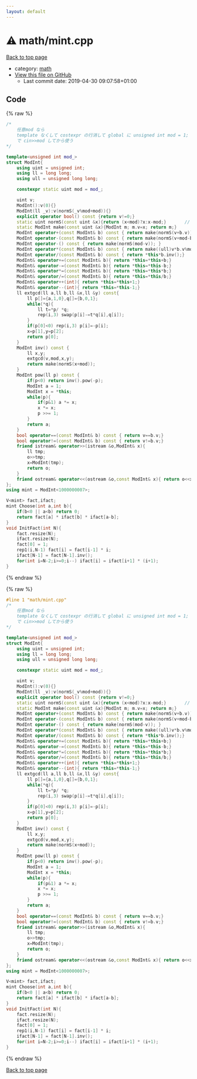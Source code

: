 ```yaml
---
layout: default
---
```


<!-- mathjax config similar to math.stackexchange -->
<script type="text/javascript" async
  src="https://cdnjs.cloudflare.com/ajax/libs/mathjax/2.7.5/MathJax.js?config=TeX-MML-AM_CHTML">
</script>
<script type="text/x-mathjax-config">
  MathJax.Hub.Config({
    TeX: { equationNumbers: { autoNumber: "AMS" }},
    tex2jax: {
      inlineMath: [ ['$','$'] ],
      processEscapes: true
    },
    "HTML-CSS": { matchFontHeight: false },
    displayAlign: "left",
    displayIndent: "2em"
  });
</script>

<script type="text/javascript" src="https://cdnjs.cloudflare.com/ajax/libs/jquery/3.4.1/jquery.min.js"></script>
<script src="https://cdn.jsdelivr.net/npm/jquery-balloon-js@1.1.2/jquery.balloon.min.js" integrity="sha256-ZEYs9VrgAeNuPvs15E39OsyOJaIkXEEt10fzxJ20+2I=" crossorigin="anonymous"></script>
<script type="text/javascript" src="../../assets/js/copy-button.js"></script>
<link rel="stylesheet" href="../../assets/css/copy-button.css" />


# :warning: math/mint.cpp

<a href="../../index.html">Back to top page</a>

* category: <a href="../../index.html#7e676e9e663beb40fd133f5ee24487c2">math</a>
* <a href="{{ site.github.repository_url }}/blob/master/math/mint.cpp">View this file on GitHub</a>
    - Last commit date: 2019-04-30 09:07:58+01:00




## Code

<a id="unbundled"></a>
{% raw %}
```cpp
/*
	任意mod なら 
	template なくして costexpr の行消して global に unsigned int mod = 1;
	で cin>>mod してから使う
*/

template<unsigned int mod_>
struct ModInt{
	using uint = unsigned int;
	using ll = long long;
	using ull = unsigned long long;

	constexpr static uint mod = mod_;

	uint v;
	ModInt():v(0){}
	ModInt(ll _v):v(normS(_v%mod+mod)){}
	explicit operator bool() const {return v!=0;}
	static uint normS(const uint &x){return (x<mod)?x:x-mod;}		// [0 , 2*mod-1] -> [0 , mod-1]
	static ModInt make(const uint &x){ModInt m; m.v=x; return m;}
	ModInt operator+(const ModInt& b) const { return make(normS(v+b.v));}
	ModInt operator-(const ModInt& b) const { return make(normS(v+mod-b.v));}
	ModInt operator-() const { return make(normS(mod-v)); }
	ModInt operator*(const ModInt& b) const { return make((ull)v*b.v%mod);}
	ModInt operator/(const ModInt& b) const { return *this*b.inv();}
	ModInt& operator+=(const ModInt& b){ return *this=*this+b;}
	ModInt& operator-=(const ModInt& b){ return *this=*this-b;}
	ModInt& operator*=(const ModInt& b){ return *this=*this*b;}
	ModInt& operator/=(const ModInt& b){ return *this=*this/b;}
	ModInt& operator++(int){ return *this=*this+1;}
	ModInt& operator--(int){ return *this=*this-1;}
	ll extgcd(ll a,ll b,ll &x,ll &y) const{
		ll p[]={a,1,0},q[]={b,0,1};
		while(*q){
			ll t=*p/ *q;
			rep(i,3) swap(p[i]-=t*q[i],q[i]);
		}
		if(p[0]<0) rep(i,3) p[i]=-p[i];
		x=p[1],y=p[2];
		return p[0];
	}
	ModInt inv() const {
		ll x,y;
		extgcd(v,mod,x,y);
		return make(normS(x+mod));
	}
	ModInt pow(ll p) const {
		if(p<0) return inv().pow(-p);
		ModInt a = 1;
		ModInt x = *this;
		while(p){
			if(p&1) a *= x;
			x *= x;
			p >>= 1;
		}
		return a;
	}
	bool operator==(const ModInt& b) const { return v==b.v;}
	bool operator!=(const ModInt& b) const { return v!=b.v;}
	friend istream& operator>>(istream &o,ModInt& x){
		ll tmp;
		o>>tmp;
		x=ModInt(tmp);
		return o;
	}
	friend ostream& operator<<(ostream &o,const ModInt& x){ return o<<x.v;}
};
using mint = ModInt<1000000007>;

V<mint> fact,ifact;
mint Choose(int a,int b){
	if(b<0 || a<b) return 0;
	return fact[a] * ifact[b] * ifact[a-b];
}
void InitFact(int N){
	fact.resize(N);
	ifact.resize(N);
	fact[0] = 1;
	rep1(i,N-1) fact[i] = fact[i-1] * i;
	ifact[N-1] = fact[N-1].inv();
	for(int i=N-2;i>=0;i--) ifact[i] = ifact[i+1] * (i+1);
}

```
{% endraw %}

<a id="bundled"></a>
{% raw %}
```cpp
#line 1 "math/mint.cpp"
/*
	任意mod なら 
	template なくして costexpr の行消して global に unsigned int mod = 1;
	で cin>>mod してから使う
*/

template<unsigned int mod_>
struct ModInt{
	using uint = unsigned int;
	using ll = long long;
	using ull = unsigned long long;

	constexpr static uint mod = mod_;

	uint v;
	ModInt():v(0){}
	ModInt(ll _v):v(normS(_v%mod+mod)){}
	explicit operator bool() const {return v!=0;}
	static uint normS(const uint &x){return (x<mod)?x:x-mod;}		// [0 , 2*mod-1] -> [0 , mod-1]
	static ModInt make(const uint &x){ModInt m; m.v=x; return m;}
	ModInt operator+(const ModInt& b) const { return make(normS(v+b.v));}
	ModInt operator-(const ModInt& b) const { return make(normS(v+mod-b.v));}
	ModInt operator-() const { return make(normS(mod-v)); }
	ModInt operator*(const ModInt& b) const { return make((ull)v*b.v%mod);}
	ModInt operator/(const ModInt& b) const { return *this*b.inv();}
	ModInt& operator+=(const ModInt& b){ return *this=*this+b;}
	ModInt& operator-=(const ModInt& b){ return *this=*this-b;}
	ModInt& operator*=(const ModInt& b){ return *this=*this*b;}
	ModInt& operator/=(const ModInt& b){ return *this=*this/b;}
	ModInt& operator++(int){ return *this=*this+1;}
	ModInt& operator--(int){ return *this=*this-1;}
	ll extgcd(ll a,ll b,ll &x,ll &y) const{
		ll p[]={a,1,0},q[]={b,0,1};
		while(*q){
			ll t=*p/ *q;
			rep(i,3) swap(p[i]-=t*q[i],q[i]);
		}
		if(p[0]<0) rep(i,3) p[i]=-p[i];
		x=p[1],y=p[2];
		return p[0];
	}
	ModInt inv() const {
		ll x,y;
		extgcd(v,mod,x,y);
		return make(normS(x+mod));
	}
	ModInt pow(ll p) const {
		if(p<0) return inv().pow(-p);
		ModInt a = 1;
		ModInt x = *this;
		while(p){
			if(p&1) a *= x;
			x *= x;
			p >>= 1;
		}
		return a;
	}
	bool operator==(const ModInt& b) const { return v==b.v;}
	bool operator!=(const ModInt& b) const { return v!=b.v;}
	friend istream& operator>>(istream &o,ModInt& x){
		ll tmp;
		o>>tmp;
		x=ModInt(tmp);
		return o;
	}
	friend ostream& operator<<(ostream &o,const ModInt& x){ return o<<x.v;}
};
using mint = ModInt<1000000007>;

V<mint> fact,ifact;
mint Choose(int a,int b){
	if(b<0 || a<b) return 0;
	return fact[a] * ifact[b] * ifact[a-b];
}
void InitFact(int N){
	fact.resize(N);
	ifact.resize(N);
	fact[0] = 1;
	rep1(i,N-1) fact[i] = fact[i-1] * i;
	ifact[N-1] = fact[N-1].inv();
	for(int i=N-2;i>=0;i--) ifact[i] = ifact[i+1] * (i+1);
}

```
{% endraw %}

<a href="../../index.html">Back to top page</a>

